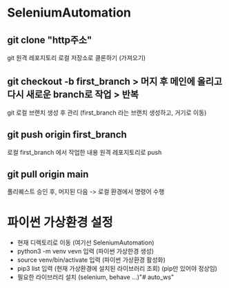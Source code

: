 # SeleniumAutomation

## git clone "http주소"
 git 원격 레포지토리 로컬 저장소로 클론하기 (가져오기)

## git checkout -b first_branch  >   머지 후 메인에 올리고 다시 새로운 branch로 작업 > 반복
 git 로컬 브랜치 생성 후 관리 (first_branch 라는 브랜치 생성하고, 거기로 이동)

## git push origin first_branch
 로컬 first_branch 에서 작업한 내용 원격 레포지토리로 push

## git pull origin main
 풀리퀘스트 승인 후, 머지된 다음 -> 로컬 환경에서 명령어 수행



# 파이썬 가상환경 설정
- 현재 디렉토리로 이동 (여기선 SeleniumAutomation)
- python3 -m venv vevn 입력 (파이썬 가상한경 생성)
- source venv/bin/activate 입력 (파이썬 가상환경 활성화)
- pip3 list 입력 (현재 가상환경에 설치된 라이브러리 조회) (pip만 있어야 정상임)
- 필요한 라이브러리 설치 (selenium, behave ...)"# auto_ws" 
